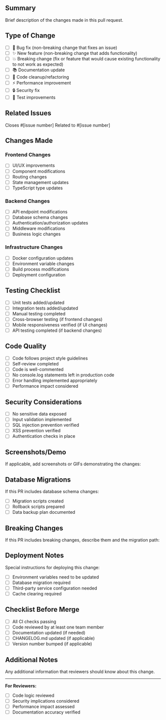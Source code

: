 ## Summary
Brief description of the changes made in this pull request.

## Type of Change
- [ ] 🐛 Bug fix (non-breaking change that fixes an issue)
- [ ] ✨ New feature (non-breaking change that adds functionality)
- [ ] 💥 Breaking change (fix or feature that would cause existing functionality to not work as expected)
- [ ] 📚 Documentation update
- [ ] 🧹 Code cleanup/refactoring
- [ ] ⚡ Performance improvement
- [ ] 🔒 Security fix
- [ ] 🧪 Test improvements

## Related Issues
Closes #[issue number]
Related to #[issue number]

## Changes Made
### Frontend Changes
- [ ] UI/UX improvements
- [ ] Component modifications
- [ ] Routing changes
- [ ] State management updates
- [ ] TypeScript type updates

### Backend Changes
- [ ] API endpoint modifications
- [ ] Database schema changes
- [ ] Authentication/authorization updates
- [ ] Middleware modifications
- [ ] Business logic changes

### Infrastructure Changes
- [ ] Docker configuration updates
- [ ] Environment variable changes
- [ ] Build process modifications
- [ ] Deployment configuration

## Testing Checklist
- [ ] Unit tests added/updated
- [ ] Integration tests added/updated
- [ ] Manual testing completed
- [ ] Cross-browser testing (if frontend changes)
- [ ] Mobile responsiveness verified (if UI changes)
- [ ] API testing completed (if backend changes)

## Code Quality
- [ ] Code follows project style guidelines
- [ ] Self-review completed
- [ ] Code is well-commented
- [ ] No console.log statements left in production code
- [ ] Error handling implemented appropriately
- [ ] Performance impact considered

## Security Considerations
- [ ] No sensitive data exposed
- [ ] Input validation implemented
- [ ] SQL injection prevention verified
- [ ] XSS prevention verified
- [ ] Authentication checks in place

## Screenshots/Demo
If applicable, add screenshots or GIFs demonstrating the changes:

## Database Migrations
If this PR includes database schema changes:
- [ ] Migration scripts created
- [ ] Rollback scripts prepared
- [ ] Data backup plan documented

## Breaking Changes
If this PR includes breaking changes, describe them and the migration path:

## Deployment Notes
Special instructions for deploying this change:
- [ ] Environment variables need to be updated
- [ ] Database migration required
- [ ] Third-party service configuration needed
- [ ] Cache clearing required

## Checklist Before Merge
- [ ] All CI checks passing
- [ ] Code reviewed by at least one team member
- [ ] Documentation updated (if needed)
- [ ] CHANGELOG.md updated (if applicable)
- [ ] Version number bumped (if applicable)

## Additional Notes
Any additional information that reviewers should know about this change.

---
**For Reviewers:**
- [ ] Code logic reviewed
- [ ] Security implications considered  
- [ ] Performance impact assessed
- [ ] Documentation accuracy verified
